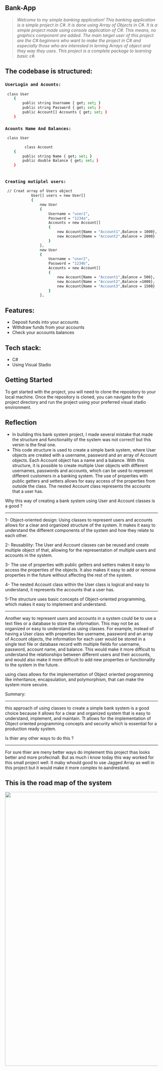 ## Bank-App
> *Welcome to my simple banking application! This banking application is a simple project in C#. It is done using Array of Objects in C#. It is a simple project made using console application of C#. This means, no graphics component are added. The main target user of this project are the C# beginners who want to make the project in C# and especially those who are interested in lerning Arrays of object and they way they uses. This project is a complete package to learning basic c#.*
## The codebase is structured:

### ```UserLogin and Acounts:```
```sh
 class User
    {
        public string Username { get; set; }
        public string Password { get; set; }
        public Account[] Accounts { get; set; }
    }
```

### ```Acounts Name And Balances:```
```sh
 class User
    
         class Account
    {
        public string Name { get; set; }
        public double Balance { get; set; }
    }
    
```

### ```Creating mutiplel users:```
```sh
 // Creat array of Users object
            User[] users = new User[]
            {
                new User
                {
                    Username = "user1",
                    Password = "1234a",
                    Accounts = new Account[]
                    {
                        new Account{Name = "Account1",Balance = 1000},
                        new Account{Name = "Account2",Balance = 2000}
                    }
                },
                new User
                {
                    Username = "user2",
                    Password = "1234b",
                    Accounts = new Account[]
                    {
                        new Account{Name = "Account1",Balance = 500},
                        new Account{Name = "Account2",Balance =1000},
                        new Account{Name = "Account3",Balance = 1500}
                    }
                },
```
## Features:

- Deposit funds into your accounts
- Withdraw funds from your accounts
- Check your accounts balances

## Tech stack:
- C#
- Using Visual Stadio  

## Getting Started
To get started with the project, you will need to clone the repository to your local machine. Once the repository is cloned, you can navigate to the project directory and run the project using your preferred visual stadio environment.


## Reflection
- In building this bank system project, I made several mistake that made the structure and functionality of the system was not correct! but this versin is the final one.
- This code structure is used to create a simple bank system, where User objects are created with a username, password and an array of Account objects. Each Account object has a name and a balance. With this structure, it is possible to create multiple User objects with different usernames, passwords and accounts, which can be used to represent different customers in a banking system. The use of properties with public getters and setters allows for easy access of the properties from outside the class. The nested Account class represents the accounts that a user has.



Why this way of creating a bank system using User and Account classes is a good ?
___

1- Object-oriented design: Using classes to represent users and accounts allows for a clear and organized structure of the system. It makes it easy to understand the different components of the system and how they relate to each other.

2- Reusability: The User and Account classes can be reused and create multiple object of that, allowing for the representation of multiple users and accounts in the system.

3- The use of properties with public getters and setters makes it easy to access the properties of the objects. It also makes it easy to add or remove properties in the future without affecting the rest of the system.

4- The nested Account class within the User class is logical and easy to understand, it represents the accounts that a user has.

5-The structure uses basic concepts of Object-oriented programming, which makes it easy to implement and understand.


___
Another way to represent users and accounts in a system could be to use a text files or a database to store the information. This may not be as organized or easy to understand as using classes. For example, instead of having a User class with properties like username, password and an array of Account objects, the information for each user would be stored in a single text file or database record with multiple fields for username, password, account name, and balance. This would make it more difficult to understand the relationships between different users and their accounts, and would also make it more difficult to add new properties or functionality to the system in the future.

using class allows for the implementation of Object oriented programming like inheritance, encapsulation, and polymorphism, that can make the system more secuire. 

Summary:
___
this approach of using classes to create a simple bank system is a good choice because it allows for a clear and organized system that is easy to understand, implement, and maintain. Tt allows for the implementation of Object oriented programming concepts and security which is essential for a production ready system.

Is thier any other ways to do this ?
___

For sure thier are meny better ways do implement this project thas looks better and more profecinall. But as much i know today this way worked for this small project well. It maby whould good to use Jagged Array as well in this project but it would make it more complex to aandrestand.


## This is the road map of the system 
<img src="https://user-images.githubusercontent.com/113901667/212472744-5c6d82b7-1e7a-4a48-a478-4225dce93ff5.png" width="800" height="900">
